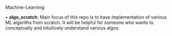 Machine-Learning

• **algo_scratch**: Main focus of this repo is to have implementation of various ML algoriths from scratch. 
  It will be helpful for someone who wants to conceptually and intuitively understand various algos. 
  
